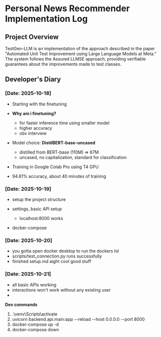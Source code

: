 # Personal News Recommender Implementation Log

## Project Overview

TestGen-LLM is an implementation of the approach described in the paper "Automated Unit Test Improvement using Large Language Models at Meta." The system follows the Assured LLMSE approach, providing verifiable guarantees about the improvements made to test classes.

## Developer's Diary

### [Date: 2025-10-18]

- Starting with the finetuning
- **Why am i finetuning?**
    - for faster inference time using smaller model
    - higher accuracy
    - obv interview

- Model choice: **DistilBERT-base-uncased**
    - distilled from BERT-base (110M) => 67M
    - uncased, no capitalization, standard for classification

- Training in Google Colab Pro using T4 GPU

- 94.81% accuracy, about 40 minutes of training

### [Date: 2025-10-19]

- setup the project structure
- settings, basic API setup
    - localhost:8000 works

- docker-compose

### [Date: 2025-10-20]

- you gotta open docker desktop to run the dockers lol
- scripts/test_connection.py runs successfully
- finished setup.md aight cool good stuff

### [Date: 2025-10-21]

- all basic APIs working
- interactions won't work without any existing user
- 

**Dev commands**
1. .\venv\Scripts\activate
2. uvicorn backend.api.main:app --reload --host 0.0.0.0 --port 8000
3. docker-compose up -d
4. docker-compose down